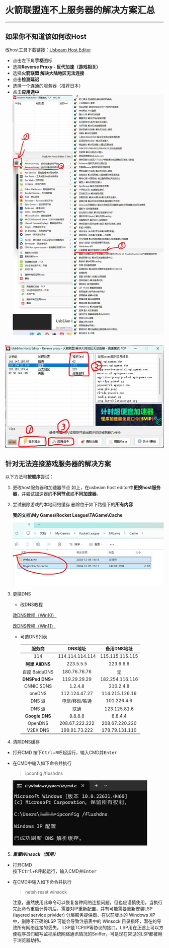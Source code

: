 # 火箭联盟连不上服务器的解决方案汇总
---
## 如果你不知道该如何改Host
改host工具下载链接：[Usbeam Host Editor](https://www.dogfight360.com/blog/475/)
- 点击左下角**手柄**图标
- 选择**Reverse Proxy - 反代加速（游戏相关）**
- 选择**火箭联盟 解决大陆地区无法连接**
- 点击**检测延迟**
- 选择一个连通的服务器（推荐日本）
- 点击**应用选中**
![改host示意图1](/pics/connection/usb1.jpg)

![改host示意图2](/pics/connection/usb2.jpg)
---
## 针对无法连接游戏服务器的解决方案
以下方法可**按顺序**尝试：
1. 更改host服务器和加速器节点
    如上，在usbeam host editor中**更换host服务器**，并尝试加速器的**不同节点**或**不同加速器**。
2. 尝试删除游戏的本地网络缓存
    删除位于如下路径下的**所有内容**

    **我的文档\My Games\Rocket League\TAGame\Cache**

    ![缓存](/pics/connection/cache.png)
3. 更换DNS
    - 改DNS教程

    [改DNS教程（Win10）](https://blog.csdn.net/itnerd/article/details/106764904)

    [改DNS教程（Win11）](https://blog.csdn.net/qq_44628595/article/details/121989853)

    - 可选DNS列表

        |服务商|DNS地址|备用DNS地址|
        |:----:|:----:|:----:|
        |114|114.114.114.114|115.115.115.115|
        |**阿里 AliDNS**|223.5.5.5|223.6.6.6|
        |百度 BaiduDNS|180.76.76.76|无|
        |**DNSPod DNS+**|119.29.29.29|182.254.116.116|
        |CNNIC SDNS|1.2.4.8|210.2.4.8|
        |oneDNS|112.124.47.27|114.215.126.16|
        |DNS 派|电信/移动/铁通|101.226.4.6|218.30.118.6|
        |DNS 派|联通|123.125.81.6|140.207.198.6|
        |**Google DNS**|8.8.8.8|8.8.4.4|
        |OpenDNS|208.67.222.222|208.67.220.220|
        |V2EX DNS|199.91.73.222|178.79.131.110|

4. 清除DNS缓存
- 打开CMD
    按下<kbd>Ctrl</kbd>+<kbd>R</kbd>呼起运行，输入CMD并<kbd>Enter</kbd>
- 在CMD中输入如下命令并执行
    >ipconfig /flushdns

    ![flushdns](/pics/connection/flushdns.jpg)

5. ***重置Winsock（慎用）***
- 打开CMD  
    按下<kbd>Ctrl</kbd>+<kbd>R</kbd>呼起运行，输入CMD并<kbd>Enter</kbd>
- 在CMD中输入如下命令并执行
    >netsh reset winsock

    注意，虽然使用此命令可以恢复各种网络连接问题，但也应谨慎使用，当执行完此命令重启计算机后，需要对IP重新配置，并有可能需要重新安装LSP (layered service privider) 分层服务提供商，在以前版本的 Windows XP 中，删除不正确的LSP 可能会导致注册表中的 Winsock 目录损坏，潜在的导致所有网络连接的丢失。 LSP是TCP/IP等协议的接口。LSP用在正途上可以方便程序员们编写监视系统网络通讯情况的Sniffer，可是现在常见的LSP都被用于浏览器劫持。

